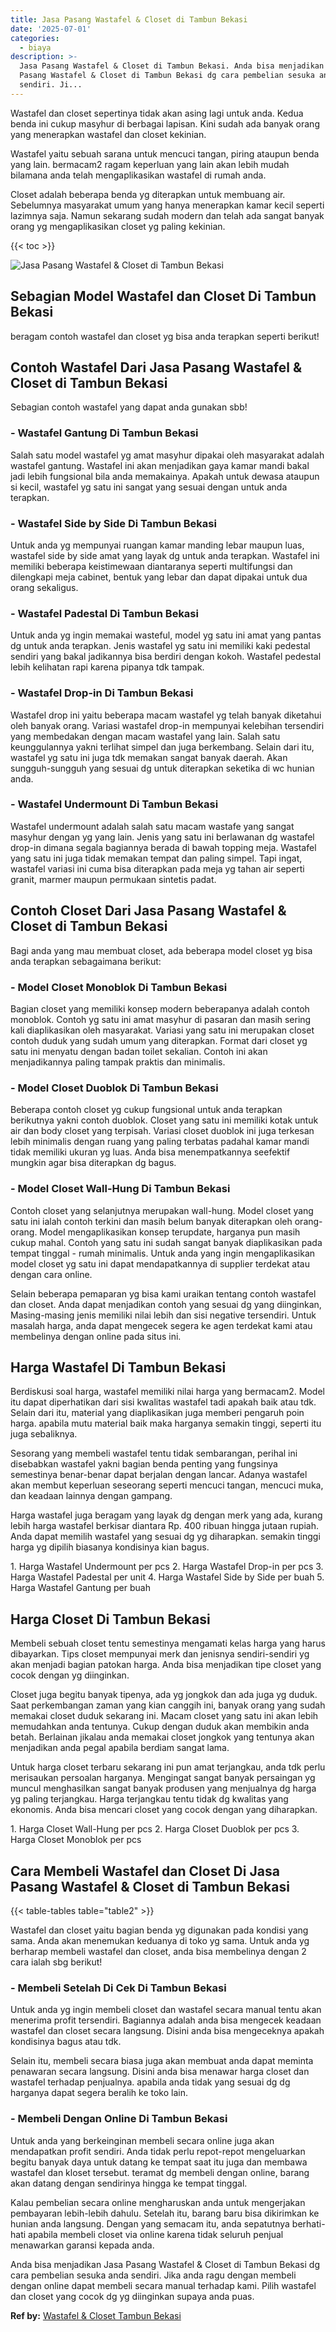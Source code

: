 ```yaml
---
title: Jasa Pasang Wastafel & Closet di Tambun Bekasi
date: '2025-07-01'
categories:
  - biaya
description: >-
  Jasa Pasang Wastafel & Closet di Tambun Bekasi. Anda bisa menjadikan Jasa
  Pasang Wastafel & Closet di Tambun Bekasi dg cara pembelian sesuka anda
  sendiri. Ji...
---
```


Wastafel dan closet sepertinya tidak akan asing lagi untuk anda. Kedua benda ini cukup masyhur di berbagai lapisan. Kini sudah ada banyak orang yang menerapkan wastafel dan closet kekinian.

Wastafel yaitu sebuah sarana untuk mencuci tangan, piring ataupun benda yang lain. bermacam2 ragam keperluan yang lain akan lebih mudah bilamana anda telah mengaplikasikan wastafel di rumah anda.

Closet adalah beberapa benda yg diterapkan untuk membuang air. Sebelumnya masyarakat umum yang hanya menerapkan kamar kecil seperti lazimnya saja. Namun sekarang sudah modern dan telah ada sangat banyak orang yg mengaplikasikan closet yg paling kekinian.

{{< toc >}}

![Jasa Pasang Wastafel & Closet di Tambun Bekasi](/images/wastafel-closet-murah63.png)

## Sebagian Model Wastafel dan Closet Di Tambun Bekasi

beragam contoh wastafel dan closet yg bisa anda terapkan seperti berikut!

## Contoh Wastafel Dari Jasa Pasang Wastafel & Closet di Tambun Bekasi

Sebagian contoh wastafel yang dapat anda gunakan sbb!

### \- Wastafel Gantung Di Tambun Bekasi

Salah satu model wastafel yg amat masyhur dipakai oleh masyarakat adalah wastafel gantung. Wastafel ini akan menjadikan gaya kamar mandi bakal jadi lebih fungsional bila anda memakainya. Apakah untuk dewasa ataupun si kecil, wastafel yg satu ini sangat yang sesuai dengan untuk anda terapkan.

### \- Wastafel Side by Side Di Tambun Bekasi

Untuk anda yg mempunyai ruangan kamar manding lebar maupun luas, wastafel side by side amat yang layak dg untuk anda terapkan. Wastafel ini memiliki beberapa keistimewaan diantaranya seperti multifungsi dan dilengkapi meja cabinet, bentuk yang lebar dan dapat dipakai untuk dua orang sekaligus.

### \- Wastafel Padestal Di Tambun Bekasi

Untuk anda yg ingin memakai wasteful, model yg satu ini amat yang pantas dg untuk anda terapkan. Jenis wastafel yg satu ini memiliki kaki pedestal sendiri yang bakal jadikannya bisa berdiri dengan kokoh. Wastafel pedestal lebih kelihatan rapi karena pipanya tdk tampak.

### \- Wastafel Drop-in Di Tambun Bekasi

Wastafel drop ini yaitu beberapa macam wastafel yg telah banyak diketahui oleh banyak orang. Variasi wastafel drop-in mempunyai kelebihan tersendiri yang membedakan dengan macam wastafel yang lain. Salah satu keunggulannya yakni terlihat simpel dan juga berkembang. Selain dari itu, wastafel yg satu ini juga tdk memakan sangat banyak daerah. Akan sungguh-sungguh yang sesuai dg untuk diterapkan seketika di wc hunian anda.

### \- Wastafel Undermount Di Tambun Bekasi

Wastafel undermount adalah salah satu macam wastafe yang sangat masyhur dengan yg yang lain. Jenis yang satu ini berlawanan dg wastafel drop-in dimana segala bagiannya berada di bawah topping meja. Wastafel yang satu ini juga tidak memakan tempat dan paling simpel. Tapi ingat, wastafel variasi ini cuma bisa diterapkan pada meja yg tahan air seperti granit, marmer maupun permukaan sintetis padat.

## Contoh Closet Dari Jasa Pasang Wastafel & Closet di Tambun Bekasi

Bagi anda yang mau membuat closet, ada beberapa model closet yg bisa anda terapkan sebagaimana berikut:

### \- Model Closet Monoblok Di Tambun Bekasi

Bagian closet yang memiliki konsep modern beberapanya adalah contoh monoblok. Contoh yg satu ini amat masyhur di pasaran dan masih sering kali diaplikasikan oleh masyarakat. Variasi yang satu ini merupakan closet contoh duduk yang sudah umum yang diterapkan. Format dari closet yg satu ini menyatu dengan badan toilet sekalian. Contoh ini akan menjadikannya paling tampak praktis dan minimalis.

### \- Model Closet Duoblok Di Tambun Bekasi

Beberapa contoh closet yg cukup fungsional untuk anda terapkan berikutnya yakni contoh duoblok. Closet yang satu ini memiliki kotak untuk air dan body closet yang terpisah. Variasi closet duoblok ini juga terkesan lebih minimalis dengan ruang yang paling terbatas padahal kamar mandi tidak memiliki ukuran yg luas. Anda bisa menempatkannya seefektif mungkin agar bisa diterapkan dg bagus.

### \- Model Closet Wall-Hung Di Tambun Bekasi

Contoh closet yang selanjutnya merupakan wall-hung. Model closet yang satu ini ialah contoh terkini dan masih belum banyak diterapkan oleh orang-orang. Model mengaplikasikan konsep terupdate, harganya pun masih cukup mahal. Contoh yang satu ini sudah sangat banyak diaplikasikan pada tempat tinggal - rumah minimalis. Untuk anda yang ingin mengaplikasikan model closet yg satu ini dapat mendapatkannya di supplier terdekat atau dengan cara online.

Selain beberapa pemaparan yg bisa kami uraikan tentang contoh wastafel dan closet. Anda dapat menjadikan contoh yang sesuai dg yang diinginkan, Masing-masing jenis memiliki nilai lebih dan sisi negative tersendiri. Untuk masalah harga, anda dapat mengecek segera ke agen terdekat kami atau membelinya dengan online pada situs ini.

## Harga Wastafel Di Tambun Bekasi

Berdiskusi soal harga, wastafel memiliki nilai harga yang bermacam2. Model itu dapat diperhatikan dari sisi kwalitas wastafel tadi apakah baik atau tdk. Selain dari itu, material yang diaplikasikan juga memberi pengaruh poin harga. apabila mutu material baik maka harganya semakin tinggi, seperti itu juga sebaliknya.

Sesorang yang membeli wastafel tentu tidak sembarangan, perihal ini disebabkan wastafel yakni bagian benda penting yang fungsinya semestinya benar-benar dapat berjalan dengan lancar. Adanya wastafel akan membut keperluan seseorang seperti mencuci tangan, mencuci muka, dan keadaan lainnya dengan gampang.

Harga wastafel juga beragam yang layak dg dengan merk yang ada, kurang lebih harga wastafel berkisar diantara Rp. 400 ribuan hingga jutaan rupiah. Anda dapat memilih wastafel yang sesuai dg yg diharapkan. semakin tinggi harga yg dipilih biasanya kondisinya kian bagus.

1\. Harga Wastafel Undermount per pcs 2. Harga Wastafel Drop-in per pcs 3. Harga Wastafel Padestal per unit 4. Harga Wastafel Side by Side per buah 5. Harga Wastafel Gantung per buah

## Harga Closet Di Tambun Bekasi

Membeli sebuah closet tentu semestinya mengamati kelas harga yang harus dibayarkan. Tips closet mempunyai merk dan jenisnya sendiri-sendiri yg akan menjadi bagian patokan harga. Anda bisa menjadikan tipe closet yang cocok dengan yg diinginkan.

Closet juga begitu banyak tipenya, ada yg jongkok dan ada juga yg duduk. Saat perkembangan zaman yang kian canggih ini, banyak orang yang sudah memakai closet duduk sekarang ini. Macam closet yang satu ini akan lebih memudahkan anda tentunya. Cukup dengan duduk akan membikin anda betah. Berlainan jikalau anda memakai closet jongkok yang tentunya akan menjadikan anda pegal apabila berdiam sangat lama.

Untuk harga closet terbaru sekarang ini pun amat terjangkau, anda tdk perlu merisaukan persoalan harganya. Mengingat sangat banyak persaingan yg muncul menghasilkan sangat banyak produsen yang menjualnya dg harga yg paling terjangkau. Harga terjangkau tentu tidak dg kwalitas yang ekonomis. Anda bisa mencari closet yang cocok dengan yang diharapkan.

1\. Harga Closet Wall-Hung per pcs 2. Harga Closet Duoblok per pcs 3. Harga Closet Monoblok per pcs

## Cara Membeli Wastafel dan Closet Di Jasa Pasang Wastafel & Closet di Tambun Bekasi

{{< table-tables table="table2" >}}

Wastafel dan closet yaitu bagian benda yg digunakan pada kondisi yang sama. Anda akan menemukan keduanya di toko yg sama. Untuk anda yg berharap membeli wastafel dan closet, anda bisa membelinya dengan 2 cara ialah sbg berikut!

### \- Membeli Setelah Di Cek Di Tambun Bekasi

Untuk anda yg ingin membeli closet dan wastafel secara manual tentu akan menerima profit tersendiri. Bagiannya adalah anda bisa mengecek keadaan wastafel dan closet secara langsung. Disini anda bisa mengeceknya apakah kondisinya bagus atau tdk.

Selain itu, membeli secara biasa juga akan membuat anda dapat meminta penawaran secara langsung. Disini anda bisa menawar harga closet dan wastafel terhadap penjualnya. apabila anda tidak yang sesuai dg dg harganya dapat segera beralih ke toko lain.

### \- Membeli Dengan Online Di Tambun Bekasi

Untuk anda yang berkeinginan membeli secara online juga akan mendapatkan profit sendiri. Anda tidak perlu repot-repot mengeluarkan begitu banyak daya untuk datang ke tempat saat itu juga dan membawa wastafel dan kloset tersebut. teramat dg membeli dengan online, barang akan datang dengan sendirinya hingga ke tempat tinggal.

Kalau pembelian secara online mengharuskan anda untuk mengerjakan pembayaran lebih-lebih dahulu. Setelah itu, barang baru bisa dikirimkan ke hunian anda langsung. Dengan yang semacam itu, anda sepatutnya berhati-hati apabila membeli closet via online karena tidak seluruh penjual menawarkan garansi kepada anda.

Anda bisa menjadikan Jasa Pasang Wastafel & Closet di Tambun Bekasi dg cara pembelian sesuka anda sendiri. Jika anda ragu dengan membeli dengan online dapat membeli secara manual terhadap kami. Pilih wastafel dan closet yang cocok dg yg diinginkan supaya anda puas.

**Ref by:** [Wastafel & Closet Tambun Bekasi](https://id.wikipedia.org/wiki/Wastafel)
